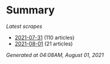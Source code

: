 # Summary
*Latest scrapes*
* [2021-07-31](https://github.com/nuuuwan/news_lk/blob/data/news_lk.2021-07-31.json) (110 articles)
* [2021-08-01](https://github.com/nuuuwan/news_lk/blob/data/news_lk.2021-08-01.json) (21 articles)

*Generated at 04:08AM, August 01, 2021*